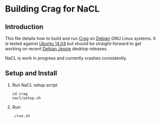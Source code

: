# Building Crag for NaCL

## Introduction

This file details how to build and run [Crag](https://github.com/johnmcfarlane/crag) on [Debian](https://www.debian.org/) GNU Linux systems.
It is tested against [Ubuntu 14.04](http://releases.ubuntu.com/trusty/) but should be straight-forward to get working on recent [Debian Jessie](https://www.debian.org/releases/jessie/) desktop releases.

NaCL is work in progress and currently crashes consistently.

## Setup and Install

1. Run NaCL setup script

   ```
   cd crag
   nacl/setup.sh
   ```

2. Run:

   `./run.sh`
